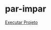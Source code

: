 # par-impar

<a href="https://ricardocamarinha.github.io/SimpleProjects/par-impar/index.html">Executar Projeto</a>

